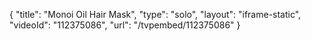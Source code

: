 {
    "title": "Monoi Oil Hair Mask",
    "type": "solo",
    "layout": "iframe-static",
    "videoId": "112375086",
    "url": "\/tvpembed\/112375086"
}